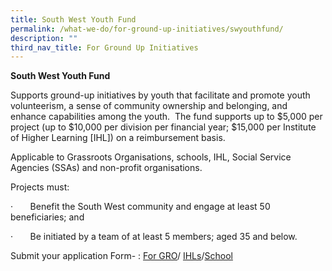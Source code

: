 ```yaml
---
title: South West Youth Fund
permalink: /what-we-do/for-ground-up-initiatives/swyouthfund/
description: ""
third_nav_title: For Ground Up Initiatives
---
```

**South West Youth Fund**

Supports ground-up initiatives by youth that facilitate and promote youth volunteerism, a sense of community ownership and belonging, and enhance capabilities among the youth.  The fund supports up to $5,000 per project (up to $10,000 per division per financial year; $15,000 per Institute of Higher Learning \[IHL\]) on a reimbursement basis.

Applicable to Grassroots Organisations, schools, IHL, Social Service Agencies (SSAs) and non-profit organisations.

Projects must:

·       Benefit the South West community and engage at least 50 beneficiaries; and

·       Be initiated by a team of at least 5 members; aged 35 and below.

Submit your application Form- : [For GRO](/files/What%20we%20do/South%20West%20Youth%20Fund/south%20west%20cdc%20fund%20application%20form%20(gros)_may%202022.pdf)/ [IHLs](/files/What%20we%20do/South%20West%20Youth%20Fund/south%20west%20cdc%20fund%20application%20form%20(ihls)_may%202022.pdf)/[School](/files/What%20we%20do/South%20West%20Youth%20Fund/south%20west%20cdc%20fund%20application%20form%20(schools)_may%202022.pdf)